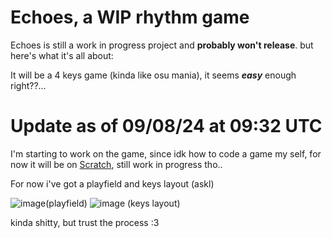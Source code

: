 # Echoes, a WIP rhythm game
Echoes is still a work in progress project and **probably won't release**. but here's what it's all about:

It will be a 4 keys game (kinda like osu mania), it seems ***easy*** enough right??...

# Update as of 09/08/24 at 09:32 UTC

I'm starting to work on the game, since idk how to code a game my self, for now it will be on [Scratch](https://scratch.mit.edu/), still work in progress tho..

For now i've got a playfield and keys layout (askl)

![image](https://github.com/user-attachments/assets/f81f065c-9e0d-47ef-84da-6801999c66e5)(playfield) ![image](https://github.com/user-attachments/assets/00a46ed1-acd1-447e-b01c-1682820f0525) (keys layout)

kinda shitty, but trust the process :3
